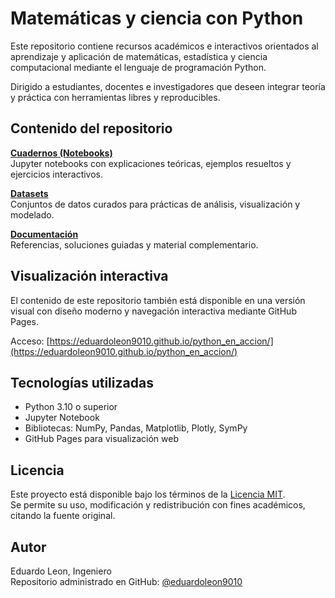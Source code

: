 # Matemáticas y ciencia con Python

Este repositorio contiene recursos académicos e interactivos orientados al aprendizaje y aplicación de matemáticas, estadística y ciencia computacional mediante el lenguaje de programación Python.

Dirigido a estudiantes, docentes e investigadores que deseen integrar teoría y práctica con herramientas libres y reproducibles.

## Contenido del repositorio

**[Cuadernos (Notebooks)](https://github.com/eduardoleon9010/matematicas/tree/main/cuadernos(Notebooks))**  
Jupyter notebooks con explicaciones teóricas, ejemplos resueltos y ejercicios interactivos.

**[Datasets](https://github.com/eduardoleon9010/matematicas/tree/main/Conjuntos_de_datos)**  
Conjuntos de datos curados para prácticas de análisis, visualización y modelado.

**[Documentación](https://github.com/eduardoleon9010/matematicas_y_ciencia/blob/main/documentacion/soluciones.md)**  
Referencias, soluciones guiadas y material complementario.

## Visualización interactiva

El contenido de este repositorio también está disponible en una versión visual con diseño moderno y navegación interactiva mediante GitHub Pages.

Acceso: [https://eduardoleon9010.github.io/python_en_accion/](https://eduardoleon9010.github.io/python_en_accion/)

## Tecnologías utilizadas

- Python 3.10 o superior  
- Jupyter Notebook  
- Bibliotecas: NumPy, Pandas, Matplotlib, Plotly, SymPy  
- GitHub Pages para visualización web  

## Licencia

Este proyecto está disponible bajo los términos de la [Licencia MIT](https://github.com/eduardoleon9010/matematicas/blob/main/Licencia_MIT.md).  
Se permite su uso, modificación y redistribución con fines académicos, citando la fuente original.

## Autor

Eduardo Leon, Ingeniero  
Repositorio administrado en GitHub: [@eduardoleon9010](https://github.com/eduardoleon9010)
